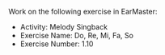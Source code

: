 Work on the following exercise in EarMaster:
- Activity: Melody Singback
- Exercise Name: Do, Re, Mi, Fa, So
- Exercise Number: 1.10
